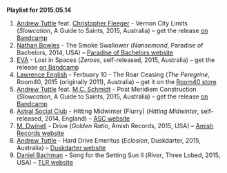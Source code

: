 ﻿**Playlist for 2015.05.14**

1. [Andrew Tuttle](http://musicbrainz.org/artist/af492ad4-778e-4721-a2fe-d3fcfe69620e) feat. [Christopher Fleeger](http://musicbrainz.org/artist/76e36f98-0bc9-4583-8aa1-9d462792ef92) - Vernon City Limits (_Slowcation_, A Guide to Saints, 2015, Australia) – get the release [on Bandcamp](https://andrewtuttle.bandcamp.com/album/slowcation)
1. [Nathan Bowles](http://musicbrainz.org/artist/3ddab71a-3ccc-41b2-a287-e3149a453ad5) - The Smoke Swallower (_Nansemond_, Paradise of Bachelors, 2014, USA) – [Paradise of Bachelors website](http://www.paradiseofbachelors.com/pob-16)
1. [EVA](http://musicbrainz.org/artist/238c52d9-bdaf-440b-8c62-f9fb2211de6d) - Lost in Spaces (_Zeroes_, self-released, 2015, Australia) – get the release [on Bandcamp](https://extravehicularactivity.bandcamp.com)
1. [Lawrence English](http://musicbrainz.org/artist/eadd64ca-a4f8-4c0c-8405-fa46a7be2380) - Ferbuary 10 - The Roar Ceasing (_The Peregrine_, Room40, 2015 (originally 2011), Australia) – get it on the [Room40 store](http://emporium.room40.org/products/544407-lawrence-english-the-peregrine)
1. [Andrew Tuttle](http://musicbrainz.org/artist/af492ad4-778e-4721-a2fe-d3fcfe69620e) feat. [M.C. Schmidt](http://musicbrainz.org/artist/866dd688-b998-48c4-8202-49c56302ee8f) - Post Meridiem Construction (_Slowcation_, A Guide to Saints, 2015, Australia) – get the release [on Bandcamp](https://andrewtuttle.bandcamp.com/album/slowcation)
1. [Astral Social Club](http://musicbrainz.org/artist/c7655830-ba22-4ba2-9e0b-8aeac236dfba) - Hitting Midwinter (Flurry) (_Hitting Midwinter_, self-released, 2014, England) – [ASC website](https://astralsocialclub.wordpress.com/)
1. [M. Dwinell](http://musicbrainz.org/artist/c4ab318c-ab89-4989-aa2d-da37ca658df9) - Drive (_Golden Ratio_, Amish Records, 2015, USA) – [Amish Records website](http://www.amishrecords.com/)
1. [Andrew Tuttle](http://musicbrainz.org/artist/af492ad4-778e-4721-a2fe-d3fcfe69620e) - Hard Drive Emeritus (_Eclosion_, Duskdarter, 2015, Australia) – [Duskdarter website](http://www.duskdarter.com.au/index.php?p=releases&s=DDC002)
1. [Daniel Bachman](http://musicbrainz.org/artist/5a3643f5-8572-4549-95cc-5b137981d09e) - Song for the Setting Sun II (_River_, Three Lobed, 2015, USA) – [TLR website](http://www.threelobed.com/tlr/tlr114.html)